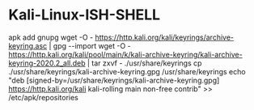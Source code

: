 # Kali-Linux-ISH-SHELL
apk add gnupg
wget -O - https://http.kali.org/kali/keyrings/archive-keyring.asc | gpg --import
wget -O - https://http.kali.org/kali/pool/main/k/kali-archive-keyring/kali-archive-keyring-2020.2_all.deb | tar zxvf - ./usr/share/keyrings
cp ./usr/share/keyrings/kali-archive-keyring.gpg /usr/share/keyrings
echo "deb [signed-by=/usr/share/keyrings/kali-archive-keyring.gpg] https://http.kali.org/kali kali-rolling main non-free contrib" >> /etc/apk/repositories
